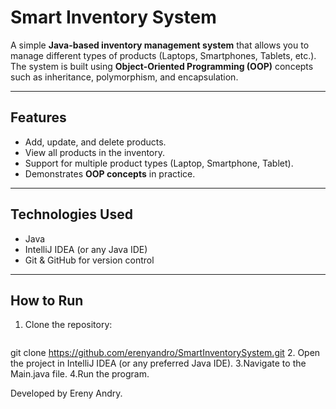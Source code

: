 # Smart Inventory System  

A simple **Java-based inventory management system** that allows you to manage different types of products (Laptops, Smartphones, Tablets, etc.).  
The system is built using **Object-Oriented Programming (OOP)** concepts such as inheritance, polymorphism, and encapsulation.  

---

## Features  
- Add, update, and delete products.  
- View all products in the inventory.  
- Support for multiple product types (Laptop, Smartphone, Tablet).  
- Demonstrates **OOP concepts** in practice.  

---

## Technologies Used  
- Java  
- IntelliJ IDEA (or any Java IDE)  
- Git & GitHub for version control  

---

## How to Run  
1. Clone the repository:  
   ```bash
 git clone https://github.com/erenyandro/SmartInventorySystem.git
2. Open the project in IntelliJ IDEA (or any preferred Java IDE).
3.Navigate to the Main.java file.
4.Run the program.

Developed by Ereny Andry.  
